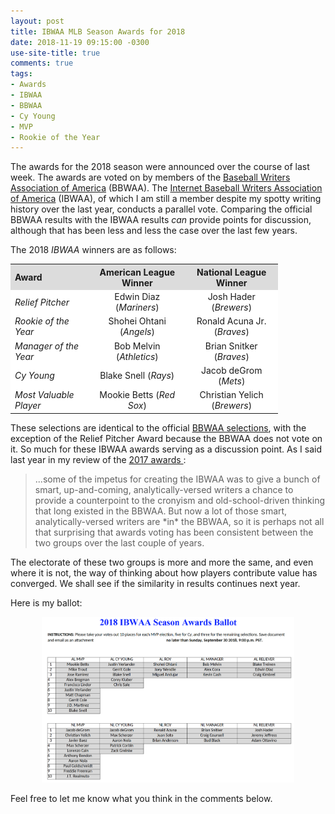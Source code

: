 ```yaml
---
layout: post
title: IBWAA MLB Season Awards for 2018
date: 2018-11-19 09:15:00 -0300
use-site-title: true
comments: true
tags:
- Awards
- IBWAA
- BBWAA
- Cy Young
- MVP
- Rookie of the Year
---
```


The awards for the 2018 season were announced over the course of last week. The awards are voted on by members of the <a href = "https://bbwaa.com/" target = "_blank"> Baseball Writers Association of America</a> (BBWAA). The <a href = "https://ibwaa.com/" target = "_blank"> Internet Baseball Writers Association of America</a> (IBWAA), of which I am still a member despite my spotty writing history over the last year, conducts a parallel vote. Comparing the official BBWAA results with the IBWAA results *can* provide points for discussion, although that has been less and less the case over the last few years.

The 2018 *IBWAA* winners are as follows:

<table style="width:85%" align="center">
	<tr>
		<th style="text-align:left" bgcolor="gainsboro">Award </th>
		<th style="text-align:center" bgcolor="gainsboro">American League Winner</th>
		<th style="text-align:center" bgcolor="gainsboro">National League Winner</th>
	</tr>
	<tr>
		<td style="text-align:left" bgcolor="white"><i>Relief Pitcher</i></td>
		<td style="text-align:center" bgcolor="white">Edwin Diaz (<em>Mariners</em>)</td>
		<td style="text-align:center" bgcolor="white">Josh Hader (<em>Brewers</em>)</td>
	</tr>
	<tr>
		<td style="text-align:left" bgcolor="white"><i>Rookie of the Year</i></td>
		<td style="text-align:center" bgcolor="white">Shohei Ohtani (<em>Angels</em>)</td>
		<td style="text-align:center" bgcolor="white">Ronald Acuna Jr. (<em>Braves</em>)</td>
	</tr>
	<tr>
		<td style="text-align:left" bgcolor="white"><i>Manager of the Year</i></td>
		<td style="text-align:center" bgcolor="white">Bob Melvin (<em>Athletics</em>)</td>
		<td style="text-align:center" bgcolor="white">Brian Snitker (<em>Braves</em>)</td>
	</tr>
	<tr>
		<td style="text-align:left" bgcolor="white"><i>Cy Young</i></td>
		<td style="text-align:center" bgcolor="white">Blake Snell (<em>Rays</em>)</td>
		<td style="text-align:center" bgcolor="white">Jacob deGrom (<em>Mets</em>)</td>
	</tr>
	<tr>
		<td style="text-align:left" bgcolor="white"><i>Most Valuable Player</i></td>
		<td style="text-align:center" bgcolor="white">Mookie Betts (<em>Red Sox</em>)</td>
		<td style="text-align:center" bgcolor="white">Christian Yelich (<em>Brewers</em>)</td>
	</tr>
</table>

These selections are identical to the official <a href = "https://www.mlb.com/awards/2018" target = "_blank"> BBWAA selections</a>, with the exception of the Relief Pitcher Award because the BBWAA does not vote on it. So much for these IBWAA awards serving as a discussion point. As I said last year in my review of the <a href = "https://www.cteeter.ca/blog/2017-11-17-ibwaa-awards-ballot-2017/" target = "_blank"> 2017 awards </a>: 

<blockquote>...some of the impetus for creating the IBWAA was to give a bunch of smart, up-and-coming, analytically-versed writers 
a chance to provide a counterpoint to the cronyism and old-school-driven thinking that long existed in the BBWAA. But now a lot of those 
smart, analytically-versed writers are *in* the BBWAA, so it is perhaps not all that surprising that awards voting has been consistent 
between the two groups over the last couple of years. </blockquote> 

The electorate of these two groups is more and more the same, and even where it is not, the way of thinking about how players contribute value has converged. We shall see if the similarity in results continues next year.

Here is my ballot:

<center><img src="/img/Teeter_2018-IBWAA-Ballot.png" style="width:80%"></center>

Feel free to let me know what you think in the comments below.